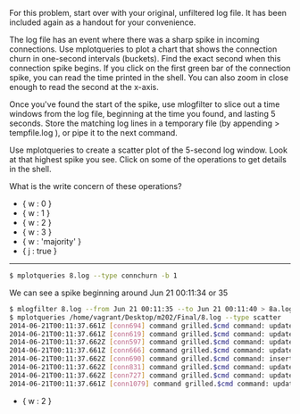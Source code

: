 For this problem, start over with your original, unfiltered log file. It has been included again as a handout for your convenience.

The log file has an event where there was a sharp spike in incoming connections. Use mplotqueries to plot a chart that shows the connection churn in one-second intervals (buckets). Find the exact second when this connection spike begins. If you click on the first green bar of the connection spike, you can read the time printed in the shell. You can also zoom in close enough to read the second at the x-axis.

Once you've found the start of the spike, use mlogfilter to slice out a time windows from the log file, beginning at the time you found, and lasting 5 seconds. Store the matching log lines in a temporary file (by appending > tempfile.log ), or pipe it to the next command.

Use mplotqueries to create a scatter plot of the 5-second log window. Look at that highest spike you see. Click on some of the operations to get details in the shell.

What is the write concern of these operations?
* { w : 0 }
* { w : 1 }
* { w : 2 }
* { w : 3 }
* { w : 'majority' }
* { j : true }

----

```bash
$ mplotqueries 8.log --type connchurn -b 1
```
We can see a spike beginning around Jun 21 00:11:34 or 35

```bash
$ mlogfilter 8.log --from Jun 21 00:11:35 --to Jun 21 00:11:40 > 8a.log
$ mplotqueries /home/vagrant/Desktop/m202/Final/8.log --type scatter
2014-06-21T00:11:37.661Z [conn694] command grilled.$cmd command: update { update: "CyaHAMUebYaZepepwIpHEvBlkDt", ordered: true, writeConcern: { w: 2 }, updates: [ { q: { _id: "GnoA2cQk7b8wYVYoxjaYR7" }, u: { $set: { queueSize: 0, lastUpdate: new Date(1403309485526) } }, upsert: true } ] } keyUpdates:0 numYields:0 reslen:95 2087ms
2014-06-21T00:11:37.661Z [conn619] command grilled.$cmd command: update { update: "uionJBQboEga25", ordered: true, writeConcern: { w: 2 }, updates: [ { q: { _id: "5tCrmNbxxKXPRLBl1BBRXqDCkZRigUubKH" }, u: { $pull: { uptimes: { recorded: { $lte: new Date(1403308699816) } } } } } ] } keyUpdates:0 numYields:0 reslen:95 2125ms
2014-06-21T00:11:37.662Z [conn597] command grilled.$cmd command: update { update: "Ojwt5jMtWpPMwaJzNp3jOwCTU2P", ordered: true, writeConcern: { w: 2 }, updates: [ { q: { _id: "hx3lsiVS1yyUJekyDsERIf" }, u: { $set: { queueSize: 9000, lastUpdate: new Date(1403309486557) } }, upsert: true } ] } keyUpdates:0 numYields:0 reslen:95 2114ms
2014-06-21T00:11:37.661Z [conn666] command grilled.$cmd command: update { update: "0PqjKrW57alwFcdwZp71BUYFDFA", ordered: true, writeConcern: { w: 2 }, updates: [ { q: { _id: "JnyEV7QiPstUf7u1JuLurd" }, u: { $set: { queueSize: 0, lastUpdate: new Date(1403309486462) } }, upsert: true } ] } keyUpdates:0 numYields:0 reslen:95 2125ms
2014-06-21T00:11:37.662Z [conn690] command grilled.$cmd command: insert { insert: "hYNec3ufFRZ3HvSWH2Q5eKQo", ordered: true, writeConcern: { w: 2 }, documents: [ { _id: ObjectId('53a4cdb7e4b0715a218921ff'), hostname: "WtwbjO6jpvrBP5cWdkZ", port: 27030, connectTime: 1, cmdTime: 3, success: true, created: new Date(1403309486635), source: "rnZH5TATkEmcxDs0XVrB" } ] } keyUpdates:0 numYields:0 locks(micros) w:112 reslen:80 2107ms
2014-06-21T00:11:37.662Z [conn831] command grilled.$cmd command: update { update: "UIgRy540Z6EEJ5jBHUVOSZzJjWW", ordered: true, writeConcern: { w: 2 }, updates: [ { q: { _id: "U0WyMxPZRG9kq6bNF9qENu" }, u: { $set: { queueSize: 0, lastUpdate: new Date(1403309485628) } }, upsert: true } ] } keyUpdates:0 numYields:0 reslen:95 1962ms
2014-06-21T00:11:37.662Z [conn727] command grilled.$cmd command: update { update: "XEZppLE6ccuDhEcJ5EUSRdlnDvI", ordered: true, writeConcern: { w: 2 }, updates: [ { q: { _id: "QXIuLOthBiqgVawRChCbrE" }, u: { $set: { queueSize: 0, lastUpdate: new Date(1403309487117) } }, upsert: true } ] } keyUpdates:0 numYields:0 reslen:95 1607ms
2014-06-21T00:11:37.661Z [conn1079] command grilled.$cmd command: update { update: "3Aka1fPgzYJvwnG1DtNsEYM1Hrp", ordered: true, writeConcern: { w: 2 }, updates: [ { q: { _id: "H1ZZvHN7mYU8UNEiXn04X9" }, u: { $set: { queueSize: 9000, lastUpdate: new Date(1403309486710) } }, upsert: true } ] } keyUpdates:0 numYields:0 reslen:95 1096ms
```

* { w : 2 }
